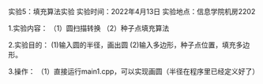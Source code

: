实验5：填充算法实验
实验时间：2022年4月13日
实验地点：信息学院机房2202

1.实验内容：
（1）圆扫描转换
（2）种子点填充算法

2.实验目的：
(1)输入圆的半径，画出圆
(2)输入多边形，种子点位置，填充多边形。

3.操作：
（1）直接运行main1.cpp，可以实现画圆（半径在程序里已经定义好了）
